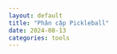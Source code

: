 ```yaml
---
layout: default
title: "Phân cặp Pickleball"
date: 2024-08-13
categories: tools
---
```


<html lang="vi">
<head>
    <meta charset="UTF-8">
    <meta name="viewport" content="width=device-width, initial-scale=1.0">
    <title>Phân cặp Pickleball</title>
    <style>
        * {
            margin: 0;
            padding: 0;
            box-sizing: border-box;
        }

        body {
            font-family: -apple-system, BlinkMacSystemFont, 'Segoe UI', Roboto, sans-serif;
            background: linear-gradient(135deg, #667eea 0%, #764ba2 100%);
            min-height: 100vh;
            padding: 10px;
        }

        .container {
            max-width: 400px;
            margin: 0 auto;
            background: white;
            border-radius: 12px;
            padding: 20px;
            box-shadow: 0 10px 25px rgba(0,0,0,0.1);
        }

        h1 {
            text-align: center;
            color: #333;
            margin-bottom: 20px;
            font-size: 24px;
        }

        .section {
            margin-bottom: 25px;
        }

        .section-title {
            font-weight: 600;
            color: #555;
            margin-bottom: 15px;
            font-size: 16px;
        }

        .player-item {
            background: #f8f9fa;
            border-radius: 8px;
            padding: 12px;
            margin-bottom: 10px;
            display: flex;
            align-items: center;
            gap: 10px;
        }

        .player-name {
            flex: 1;
            border: 1px solid #ddd;
            border-radius: 6px;
            padding: 8px;
            font-size: 14px;
        }

        .skill-input {
            width: 50px;
            border: 1px solid #ddd;
            border-radius: 6px;
            padding: 8px;
            text-align: center;
            font-size: 14px;
        }

        .skill-badge {
            padding: 4px 8px;
            border-radius: 12px;
            font-size: 10px;
            font-weight: 600;
        }

        .skill-high { background: #fee2e2; color: #dc2626; }
        .skill-medium { background: #fef3c7; color: #d97706; }
        .skill-low { background: #dcfce7; color: #16a34a; }

        .btn {
            width: 100%;
            padding: 12px;
            border: none;
            border-radius: 8px;
            font-size: 16px;
            font-weight: 600;
            cursor: pointer;
            margin-bottom: 10px;
            transition: all 0.3s;
        }

        .btn-primary {
            background: #3b82f6;
            color: white;
        }

        .btn-primary:hover { background: #2563eb; }
        .btn-primary:disabled { background: #9ca3af; cursor: not-allowed; }

        .btn-secondary {
            background: #10b981;
            color: white;
        }

        .btn-danger {
            background: #ef4444;
            color: white;
            padding: 6px;
            width: auto;
            margin: 0;
            font-size: 12px;
        }

        .btn-small {
            padding: 6px 12px;
            font-size: 12px;
            width: auto;
            margin: 0 5px 0 0;
        }

        .match-item {
            background: linear-gradient(135deg, #f0f9ff 0%, #ecfdf5 100%);
            border-radius: 8px;
            padding: 15px;
            margin-bottom: 15px;
            border: 1px solid #e5e7eb;
        }

        .match-completed {
            background: linear-gradient(135deg, #fef3c7 0%, #fde68a 100%);
            border: 2px solid #f59e0b;
        }

        .match-header {
            display: flex;
            justify-content: space-between;
            margin-bottom: 10px;
        }

        .match-number {
            font-weight: 600;
            color: #1e40af;
        }

        .skill-diff {
            font-size: 12px;
            color: #6b7280;
        }

        .teams {
            display: flex;
            justify-content: space-between;
            align-items: center;
            text-align: center;
            margin-bottom: 15px;
        }

        .team {
            flex: 1;
        }

        .team-title {
            font-weight: 600;
            margin-bottom: 8px;
            font-size: 14px;
        }

        .team1 .team-title { color: #1e40af; }
        .team2 .team-title { color: #059669; }

        .vs {
            font-weight: 600;
            color: #6b7280;
            margin: 0 15px;
        }

        .player-in-match {
            font-size: 13px;
            margin-bottom: 4px;
        }

        .team-avg {
            font-size: 11px;
            color: #6b7280;
            margin-top: 4px;
        }

        .score-section {
            background: #f9fafb;
            border-radius: 6px;
            padding: 12px;
            margin-top: 10px;
        }

        .score-input-row {
            display: flex;
            align-items: center;
            gap: 10px;
            margin-bottom: 10px;
        }

        .score-input {
            width: 50px;
            border: 1px solid #ddd;
            border-radius: 4px;
            padding: 6px;
            text-align: center;
            font-size: 14px;
        }

        .score-vs {
            font-weight: 600;
            color: #6b7280;
        }

        .score-result {
            font-weight: 600;
            margin-top: 8px;
            padding: 8px;
            border-radius: 6px;
            text-align: center;
        }

        .team1-wins {
            background: #dbeafe;
            color: #1e40af;
        }

        .team2-wins {
            background: #d1fae5;
            color: #059669;
        }

        .stats {
            background: #f9fafb;
            border-radius: 8px;
            padding: 15px;
            margin-top: 20px;
        }

        .stats-grid {
            display: grid;
            grid-template-columns: 1fr 1fr;
            gap: 15px;
        }

        .stat-item {
            text-align: center;
        }

        .stat-value {
            font-size: 24px;
            font-weight: bold;
            color: #1e40af;
        }

        .stat-label {
            font-size: 12px;
            color: #6b7280;
            margin-top: 4px;
        }

        .info-text {
            font-size: 12px;
            color: #6b7280;
            text-align: center;
            margin-top: 10px;
        }

        .leaderboard {
            background: #f9fafb;
            border-radius: 8px;
            padding: 15px;
            margin-top: 20px;
        }

        .leaderboard-item {
            display: flex;
            justify-content: space-between;
            align-items: center;
            padding: 10px;
            margin-bottom: 8px;
            background: white;
            border-radius: 6px;
            border: 1px solid #e5e7eb;
        }

        .rank {
            font-weight: 600;
            color: #1e40af;
            width: 30px;
        }

        .player-info {
            flex: 1;
            margin-left: 10px;
        }

        .player-name-rank {
            font-weight: 600;
            margin-bottom: 2px;
        }

        .player-stats {
            font-size: 11px;
            color: #6b7280;
        }

        .wins-losses {
            text-align: right;
        }

        .wins {
            font-weight: 600;
            color: #059669;
        }

        .losses {
            font-weight: 600;
            color: #dc2626;
        }

        .btn-row {
            display: flex;
            gap: 10px;
            margin-bottom: 15px;
        }

        .btn-row .btn {
            margin: 0;
        }

        @media (max-width: 380px) {
            .container { padding: 15px; }
            h1 { font-size: 20px; }
            .teams { flex-direction: column; gap: 10px; }
            .vs { margin: 10px 0; }
            .score-input-row { justify-content: center; }
        }
    </style>
</head>
<body>
    <div class="container">
        <h1>🏓 Phân cặp Pickleball</h1>

        <div class="section">
            <div class="section-title">👥 Người chơi (<span id="playerCount">5</span>)</div>
            <div id="playersList"></div>
            <button class="btn btn-primary" onclick="addPlayer()" id="addBtn">➕ Thêm người chơi</button>
        </div>

        <div class="section">
            <button class="btn btn-secondary" onclick="generateSchedule()" id="generateBtn">🎯 Tạo lịch thi đấu</button>
            <div class="info-text" id="matchInfo"></div>
        </div>

        <div class="section" id="scheduleSection" style="display: none;">
            <div class="section-title">📅 Lịch thi đấu (<span id="matchCount">0</span> trận)</div>
            <div class="btn-row">
                <button class="btn btn-danger btn-small" onclick="clearResults()">🗑️ Xóa kết quả</button>
                <button class="btn btn-danger btn-small" onclick="clearAll()">🗑️ Xóa tất cả</button>
            </div>
            <div id="scheduleList"></div>
            <div class="stats" id="statsSection"></div>
        </div>

        <div class="section" id="leaderboardSection" style="display: none;">
            <div class="section-title">🏆 Bảng xếp hạng</div>
            <div class="leaderboard" id="leaderboard"></div>
        </div>
    </div>

    <script>
        // Sử dụng biến global thay vì localStorage trong môi trường này
        let players = [
            { id: 1, name: 'Nguyễn Văn A', skill: 7 },
            { id: 2, name: 'Trần Thị B', skill: 8 },
            { id: 3, name: 'Lê Văn C', skill: 6 },
            { id: 4, name: 'Phạm Thị D', skill: 9 },
            { id: 5, name: 'Hoàng Văn E', skill: 7 }
        ];
        let nextId = 6;
        let schedule = [];
        let matchResults = {};

        // Khởi tạo khi load trang
        window.onload = function() {
            loadFromStorage();
            renderPlayers();
        };

        function saveToStorage() {
            // Trong môi trường thật, sẽ lưu vào localStorage
            // localStorage.setItem('pickleballData', JSON.stringify({players, nextId, schedule, matchResults}));
        }

        function loadFromStorage() {
            // Trong môi trường thật, sẽ load từ localStorage
            // const saved = localStorage.getItem('pickleballData');
            // if (saved) { const data = JSON.parse(saved); ... }
        }

        function clearAll() {
            if (confirm('Bạn có chắc muốn xóa tất cả dữ liệu (người chơi, lịch thi đấu, kết quả)?')) {
                players = [
                    { id: 1, name: 'Nguyễn Văn A', skill: 7 },
                    { id: 2, name: 'Trần Thị B', skill: 8 },
                    { id: 3, name: 'Lê Văn C', skill: 6 },
                    { id: 4, name: 'Phạm Thị D', skill: 9 },
                    { id: 5, name: 'Hoàng Văn E', skill: 7 }
                ];
                nextId = 6;
                schedule = [];
                matchResults = {};

                document.getElementById('scheduleSection').style.display = 'none';
                document.getElementById('leaderboardSection').style.display = 'none';
                renderPlayers();
            }
        }

        function clearResults() {
            if (confirm('Bạn có chắc muốn xóa tất cả kết quả trận đấu?')) {
                matchResults = {};
                saveToStorage();
                renderSchedule();
            }
        }

        function updatePlayerCount() {
            document.getElementById('playerCount').textContent = players.length;
            document.getElementById('addBtn').disabled = players.length >= 7;
            document.getElementById('generateBtn').disabled = players.length < 4;

            const totalMatches = calculateTotalMatches();
            const infoEl = document.getElementById('matchInfo');
            if (players.length >= 4) {
                infoEl.textContent = `Mỗi người sẽ đánh ${totalMatches} trận`;
                infoEl.style.color = '#059669';
            } else {
                infoEl.textContent = 'Cần ít nhất 4 người chơi';
                infoEl.style.color = '#dc2626';
            }
        }

        function getSkillBadgeClass(skill) {
            if (skill >= 9) return 'skill-high';
            if (skill >= 7) return 'skill-medium';
            return 'skill-low';
        }

        function getSkillText(skill) {
            if (skill >= 9) return 'Cao';
            if (skill >= 7) return 'TB';
            return 'Thấp';
        }

        function renderPlayers() {
            const container = document.getElementById('playersList');
            container.innerHTML = players.map(player => `
                <div class="player-item">
                    <input type="text" class="player-name" value="${player.name}"
                           onchange="updatePlayerName(${player.id}, this.value)">
                    <input type="number" class="skill-input" min="5" max="10" value="${player.skill}"
                           onchange="updatePlayerSkill(${player.id}, parseInt(this.value))">
                    <span class="skill-badge ${getSkillBadgeClass(player.skill)}">${getSkillText(player.skill)}</span>
                    ${players.length > 4 ? `<button class="btn-danger" onclick="removePlayer(${player.id})">🗑️</button>` : ''}
                </div>
            `).join('');
            updatePlayerCount();
        }

        function addPlayer() {
            if (players.length < 7) {
                players.push({
                    id: nextId,
                    name: `Người chơi ${nextId}`,
                    skill: 7
                });
                nextId++;
                renderPlayers();
                saveToStorage();
            }
        }

        function removePlayer(id) {
            if (players.length > 4) {
                players = players.filter(p => p.id !== id);
                renderPlayers();
                saveToStorage();
            }
        }

        function updatePlayerName(id, name) {
            const player = players.find(p => p.id === id);
            if (player) {
                player.name = name;
                saveToStorage();
            }
        }

        function updatePlayerSkill(id, skill) {
            const player = players.find(p => p.id === id);
            if (player) {
                player.skill = Math.max(5, Math.min(10, skill));
                renderPlayers();
                saveToStorage();
            }
        }

        function calculateTotalMatches() {
            const n = players.length;
            if (n < 4) return 0;
            const possibleOpponents = n - 1;
            return Math.ceil(possibleOpponents / 3) * 3;
        }

        function generateAllPairs() {
            const pairs = [];
            for (let i = 0; i < players.length; i++) {
                for (let j = i + 1; j < players.length; j++) {
                    pairs.push([players[i], players[j]]);
                }
            }
            return pairs;
        }

        function calculateSkillDifference(team1, team2) {
            const team1Avg = (team1[0].skill + team1[1].skill) / 2;
            const team2Avg = (team2[0].skill + team2[1].skill) / 2;
            return Math.abs(team1Avg - team2Avg);
        }

        function canPlay(pair1, pair2) {
            const ids1 = [pair1[0].id, pair1[1].id];
            const ids2 = [pair2[0].id, pair2[1].id];
            return !ids1.some(id => ids2.includes(id));
        }

        function generateSchedule() {
            if (players.length < 4) return;

            const totalMatches = calculateTotalMatches();
            const allPairs = generateAllPairs();
            schedule = [];
            matchResults = {};
            const playerStats = {};
            const pairHistory = new Set();
            const consecutiveGames = {};

            players.forEach(p => {
                playerStats[p.id] = { matches: 0, lastRound: -2 };
                consecutiveGames[p.id] = 0;
            });

            let round = 1;

            while (round <= totalMatches) {
                const availableMatches = [];

                for (let i = 0; i < allPairs.length; i++) {
                    for (let j = i + 1; j < allPairs.length; j++) {
                        const pair1 = allPairs[i];
                        const pair2 = allPairs[j];

                        if (canPlay(pair1, pair2)) {
                            const pairKey1 = `${Math.min(pair1[0].id, pair1[1].id)}-${Math.max(pair1[0].id, pair1[1].id)}`;
                            const pairKey2 = `${Math.min(pair2[0].id, pair2[1].id)}-${Math.max(pair2[0].id, pair2[1].id)}`;

                            const allPlayers = [...pair1, ...pair2];
                            const canAllPlay = allPlayers.every(p => {
                                const stats = playerStats[p.id];
                                const wouldBeConsecutive = stats.lastRound === round - 1;
                                const currentConsecutive = wouldBeConsecutive ? consecutiveGames[p.id] + 1 : 1;
                                return currentConsecutive <= 2 && stats.matches < totalMatches;
                            });

                            if (canAllPlay) {
                                const skillDiff = calculateSkillDifference(pair1, pair2);
                                const pairRepeat = pairHistory.has(pairKey1) || pairHistory.has(pairKey2);

                                availableMatches.push({
                                    pair1, pair2, skillDiff, pairRepeat, pairKey1, pairKey2, players: allPlayers
                                });
                            }
                        }
                    }
                }

                if (availableMatches.length === 0) break;

                availableMatches.sort((a, b) => {
                    if (a.pairRepeat !== b.pairRepeat) return a.pairRepeat - b.pairRepeat;
                    return a.skillDiff - b.skillDiff;
                });

                const bestMatch = availableMatches[0];

                schedule.push({
                    round,
                    team1: bestMatch.pair1,
                    team2: bestMatch.pair2,
                    skillDiff: bestMatch.skillDiff.toFixed(1)
                });

                bestMatch.players.forEach(p => {
                    const stats = playerStats[p.id];
                    stats.matches++;

                    if (stats.lastRound === round - 1) {
                        consecutiveGames[p.id]++;
                    } else {
                        consecutiveGames[p.id] = 1;
                    }
                    stats.lastRound = round;
                });

                pairHistory.add(bestMatch.pairKey1);
                pairHistory.add(bestMatch.pairKey2);

                round++;
            }

            saveToStorage();
            renderSchedule();
        }

        function saveScore(matchIndex, team1Score, team2Score) {
            if (team1Score !== '' && team2Score !== '' &&
                !isNaN(team1Score) && !isNaN(team2Score)) {
                matchResults[matchIndex] = {
                    team1Score: parseInt(team1Score),
                    team2Score: parseInt(team2Score)
                };
                saveToStorage();
                renderSchedule();
            }
        }

        function clearMatchScore(matchIndex) {
            delete matchResults[matchIndex];
            saveToStorage();
            renderSchedule();
        }

        function renderSchedule() {
            document.getElementById('scheduleSection').style.display = 'block';
            document.getElementById('matchCount').textContent = schedule.length;

            const container = document.getElementById('scheduleList');
            container.innerHTML = schedule.map((match, index) => {
                const result = matchResults[index];
                const isCompleted = result !== undefined;

                let scoreSection = '';
                if (isCompleted) {
                    const team1Wins = result.team1Score > result.team2Score;
                    scoreSection = `
                        <div class="score-section">
                            <div class="score-result ${team1Wins ? 'team1-wins' : 'team2-wins'}">
                                Kết quả: ${result.team1Score} - ${result.team2Score}
                                ${team1Wins ? ' (Đội 1 thắng)' : ' (Đội 2 thắng)'}
                            </div>
                            <button class="btn btn-danger btn-small" onclick="clearMatchScore(${index})" style="margin-top: 8px;">Xóa kết quả</button>
                        </div>
                    `;
                } else {
                    scoreSection = `
                        <div class="score-section">
                            <div style="font-weight: 600; margin-bottom: 8px; text-align: center;">Nhập tỉ số</div>
                            <div class="score-input-row">
                                <input type="number" class="score-input" id="team1Score${index}" min="0" placeholder="0">
                                <span class="score-vs">-</span>
                                <input type="number" class="score-input" id="team2Score${index}" min="0" placeholder="0">
                                <button class="btn btn-primary btn-small" onclick="saveScore(${index}, document.getElementById('team1Score${index}').value, document.getElementById('team2Score${index}').value)">Lưu</button>
                            </div>
                        </div>
                    `;
                }

                return `
                    <div class="match-item ${isCompleted ? 'match-completed' : ''}">
                        <div class="match-header">
                            <span class="match-number">Trận ${match.round}</span>
                            <span class="skill-diff">Chênh lệch: ${match.skillDiff}</span>
                        </div>
                        <div class="teams">
                            <div class="team team1">
                                <div class="team-title">Đội 1</div>
                                ${match.team1.map(p => `
                                    <div class="player-in-match">
                                        ${p.name} <span class="skill-badge ${getSkillBadgeClass(p.skill)}">${p.skill}</span>
                                    </div>
                                `).join('')}
                                <div class="team-avg">TB: ${((match.team1[0].skill + match.team1[1].skill) / 2).toFixed(1)}</div>
                            </div>
                            <div class="vs">VS</div>
                            <div class="team team2">
                                <div class="team-title">Đội 2</div>
                                ${match.team2.map(p => `
                                    <div class="player-in-match">
                                        ${p.name} <span class="skill-badge ${getSkillBadgeClass(p.skill)}">${p.skill}</span>
                                    </div>
                                `).join('')}
                                <div class="team-avg">TB: ${((match.team2[0].skill + match.team2[1].skill) / 2).toFixed(1)}</div>
                            </div>
                        </div>
                        ${scoreSection}
                    </div>
                `;
            }).join('');

            renderStats();
            renderLeaderboard();
        }

        function renderStats() {
            const completedMatches = Object.keys(matchResults).length;
            const avgSkillDiff = schedule.length > 0 ?
                (schedule.reduce((sum, match) => sum + parseFloat(match.skillDiff), 0) / schedule.length).toFixed(1) : '0';

            document.getElementById('statsSection').innerHTML = `
                <div class="section-title">📊 Thống kê</div>
                <div class="stats-grid">
                    <div class="stat-item">
                        <div class="stat-value">${schedule.length}</div>
                        <div class="stat-label">Tổng số trận</div>
                    </div>
                    <div class="stat-item">
                        <div class="stat-value">${completedMatches}</div>
                        <div class="stat-label">Đã hoàn thành</div>
                    </div>
                    <div class="stat-item">
                        <div class="stat-value">${avgSkillDiff}</div>
                        <div class="stat-label">Chênh lệch TB</div>
                    </div>
                    <div class="stat-item">
                        <div class="stat-value">${Math.round((completedMatches / schedule.length) * 100)}%</div>
                        <div class="stat-label">Tiến độ</div>
                    </div>
                </div>
            `;
        }

        function renderLeaderboard() {
            const playerStats = {};

            // Initialize stats
            players.forEach(p => {
                playerStats[p.id] = {
                    name: p.name,
                    skill: p.skill,
                    wins: 0,
                    losses: 0,
                    matches: 0
                };
            });

            // Calculate stats from completed matches
            schedule.forEach((match, index) => {
                const result = matchResults[index];
                if (result) {
                    const team1Players = match.team1;
                    const team2Players = match.team2;
                    const team1Wins = result.team1Score > result.team2Score;

                    team1Players.forEach(p => {
                        playerStats[p.id].matches++;
                        if (team1Wins) {
                            playerStats[p.id].wins++;
                        } else {
                            playerStats[p.id].losses++;
                        }
                    });

                    team2Players.forEach(p => {
                        playerStats[p.id].matches++;
                        if (!team1Wins) {
                            playerStats[p.id].wins++;
                        } else {
                            playerStats[p.id].losses++;
                        }
                    });
                }
            });

            // Sort by wins (descending), then by win rate
            const sortedPlayers = Object.values(playerStats).sort((a, b) => {
                if (b.wins !== a.wins) return b.wins - a.wins;
                if (a.matches === 0 && b.matches === 0) return 0;
                const aWinRate = a.matches > 0 ? a.wins / a.matches : 0;
                const bWinRate = b.matches > 0 ? b.wins / b.matches : 0;
                return bWinRate - aWinRate;
            });

            const hasAnyMatches = sortedPlayers.some(p => p.matches > 0);

            if (hasAnyMatches) {
                document.getElementById('leaderboardSection').style.display = 'block';
                document.getElementById('leaderboard').innerHTML = sortedPlayers.map((player, index) => {
                    const winRate = player.matches > 0 ? ((player.wins / player.matches) * 100).toFixed(0) : '0';

                    return `
                        <div class="leaderboard-item">
                            <div class="rank">#${index + 1}</div>
                            <div class="player-info">
                                <div class="player-name-rank">${player.name}</div>
                                <div class="player-stats">
                                    <span class="skill-badge ${getSkillBadgeClass(player.skill)}">${player.skill}</span>
                                    • ${player.matches} trận • Tỷ lệ thắng: ${winRate}%
                                </div>
                            </div>
                            <div class="wins-losses">
                                <div class="wins">${player.wins} thắng</div>
                                <div class="losses">${player.losses} thua</div>
                            </div>
                        </div>
                    `;
                }).join('');
            } else {
                document.getElementById('leaderboardSection').style.display = 'none';
            }
        }

        // Khởi tạo
        renderPlayers();
    </script>
</body>
</html>
